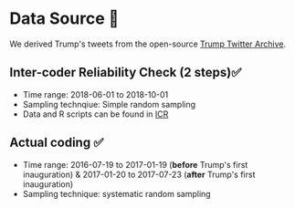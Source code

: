 # Data Source 📃
We derived Trump's tweets from the open-source [Trump Twitter Archive](https://www.thetrumparchive.com/?resultssortOption=%22Latest%22).
## Inter-coder Reliability Check (2 steps)✅
- Time range: 2018-06-01 to 2018-10-01
- Sampling technqiue: Simple random sampling
- Data and R scripts can be found in [ICR](https://github.com/adashiyj/Scapegoat/tree/main/ICR)
## Actual coding ✅
- Time range: 2016-07-19 to 2017-01-19 (**before** Trump's first inauguration) & 2017-01-20 to 2017-07-23 (**after** Trump's first inauguration)
- Sampling technique: systematic random sampling


